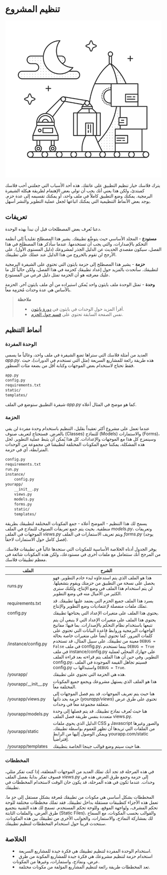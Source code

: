 # تنظيم المشروع

<img src='../images/organizing.png'/>

يترك فلاسك خيار تنظيم التطبيق على عاتقك. هذه أحد الأسباب التي جعلتني أحب فلاسك كمبتدئ، ولكن هذا يعني أنك يجب أن تولي بعض الإهتمام لطريقة هيكلة الشيفرة البرمجية. يمكنك وضع التطبيق كاملاً في ملف واحد، أو يمكنك تقسيمه إلى عدة حزم. يوجد بعض الأنماط التنظيمية التي يمكنك اتباعها لجعل عملية التطوير والنشر أسهل.

## تعريفات

دعنا نُعرِف بعض المصطلحات قبل أن نبدأ بهذه الوحدة.

**مستودع** - المجلد الأساسي حيث يتوضَّع تطبيقك. يشير هذا المصطلح تقليدياً إلى أنظمة التحكم بالإصدارات، والتي يجب أن تستخدمها. عندما سأذكر هذا المصطلح في هذا الفصل، سيكون مقصدي الحديث عن الدليل الجذر لمشروعك (دليل المستوى الأول). على الأرجح لن تقوم بالخروج من هذا الدليل عند عملك على تطبيقك.

**حزمة** - يشير هذا المصطلح إلى حزمة بايثون التي تحتوي على الشيفرة البرمجية لتطبيقك. سأتحدث بالمزيد حول إعداد تطبيقك كحزمة في هذا الفصل، ولكن حالياً كل ما عليك معرفته هو أن الحزمة تمثل دليل فرعي من المستودع.

**وحدة** - تمثل الوحدة ملف بايثون واحد يُمكن استيراده من أي ملف بايثون آخر. الحزمة بالأساس هي عدة وحدات مُحزمِة معاً.


<blockquote>
<b>ملاحظة</b><br/>
<ul style='list-style-type: disc; list-style-position: inside;'>
  <li>أقرأ المزيد حول الوحدات في بايثون في <a href='http://docs.python.org/2/tutorial/modules.html'>دورة بايثون</a>.</li>
  <li>نفس الصفحة السابقة تحتوي على <a href='http://docs.python.org/2/tutorial/modules.html#packages'>قسم حول الحزم</a>.</li>
</ul>
</blockquote>

## أنماط التنظيم

### الوحدة المفردة

العديد من أمثلة فلاسك التي ستراها تضع الشيفرة في ملف واحد، وغالباً ما يسمى *app.py*. هذه طريقة رائعة للمشاريع السريعة (مثل التي تستخدم في الدورات)، حيث فقط تحتاج لاستخدام بعض الموجهات وكتابة أقل من بضعة مئات السطور.

```
app.py
config.py
requirements.txt
static/
templates/
```

شيفرة التطبيق ستوضع في الملف *app.py* كما هو موضح في المثال أعلاه.

### الحزمة

عندما تعمل على مشروع أكثر تعقيداً بقليل، التنظيم باستخدام وحدة مفردة لن يفي بالغرض. فستحتاج لتعريف صنوف (Classes) للنماذج (Models) والاستمارات (Forms)، وسينمزج كل هذا مع الموجهات والإعدادات. كل هذا يُمكن أن يثبط عملية التطوير. لحل هذه المشكلة، يمكننا جمع المكونات المختلفة لتطبيقنا في مجموعة من الوحدات المترابطة، أي في حزمة.

```
config.py
requirements.txt
run.py
instance/
    config.py
yourapp/
    __init__.py
    views.py
    models.py
    forms.py
    static/
    templates/

```

يسمح لك هذا التنظيم - الموضح أعلاه - جمع المكونات المختلفة لتطبيقك بطريقة منطقية. بحيث يتم جمع تعريفات الصنوف للنماذج في الملف *models.py*، وتعريفات الموجهات في الملف *views.py* ويتم تعريف الاستمارات في الملف *forms.py* (يوجد فصل كامل حول الاستمارات لاحقاً).

يوفر الجدول أدناه الخلاصة الأساسية للمكونات التي ستجدها غالباً في تطبيقات فلاسك. من المرجح أنك ستتعامل مع ملفات أخرى في مستودعك، ولكن هذه المكونات شائعة في معظم تطبيقات فلاسك.

| الملف | الشرح |
| ----- | ----- |
| runs.py | هذا هو الملف الذي يتم استدعاؤه لبدء خادم التطوير. فهو يحصل على نسخة من التطبيق من حزمتك ويقوم بتشغيلها. لن يتم استخدام هذا الملف في وضع الإنتاج، ولكنك سترى الكثير من الأميال منه في وضع التطوير. |
| requirements.txt | يسرد هذا الملف جميع الحزم التي يعتمد عليها تطبيقك. قد تملك ملفات منفصلة لإعتماديات وضع التطوير والإنتاج. |
| config.py | يحتوي هذا الملف على متغيرات الإعداد التي يحتاجها تطبيقك. |
| /instance/config.py | يحتوي هذا الملف على متغيرات الإعداد التي لا ينبغي أن يتم تتبعها باستخدام نظام التحكم بالإصدارات. بما فيها: مفاتيح الواجهات البرمجية وروابط قاعدة البيانات التي تحتوي على كلمات المرور. كما تحتوي أيضاً على متغيرات خاصة بحالة معينة من تطبيقك. على سبيل المثال، قد تستخدم `DEBUG = False` في ملف config.py، بينما تستخدم `DEBUG = True` في ملف instance/config.py على جهازك المحلي لعملية التطوير. وفي حين أن هذا الملف يتم قراءته بعد قراءة الملف config.py، فسيتم تجاهل القيمة الموجودة في الملف config.py واستبدالها ب `DEBUG = True`. |
| /yourapp/ | هذه هي الحزمة التي تحتوي على تطبيقك. |
| /yourapp/\_\_init\_\_.py | هذا هو الملف الذي يستهل مشروعك ويجمع جميع المكونات المختلفة معاً. |
| /yourapp/views.py | هنا حيث يتم تعريف الموجهات. قد يتم فصل الموجهات إلى حزمة بحد ذاتها (*yourapp/views*) تحتوي على طرق عرض متعلقة مجموعة  معاً في وحدات. |
| /yourapp/models.py | هنا حيث تُعرف نماذج تطبيقك. قد يتم فصلها إلى وحدة متعددة بنفس طريقة فصل الملف views.py. |
| /yourapp/static | الدليل الذي يحوي ملفات CSS و Javascript والصور وغيرها من الملفات التي تريدها أن تظهر للعموم بواسطة تطبيقك. ويمكن الوصول إليها من الرابط yourapp.com/static إفتراضياً. |
| /yourapp/templates | هنا حيث سيتم وضع قوالب جينجا الخاصة بتطبيقك. |

### المخططات 

في هذه المرحلة قد تجد أنك تملك العديد من الموجهات المتعلقة، إذا كنت تفكر مثلي، فسوف تفكر بدايةً بفصل الملف *views.py* إلى حزمة وجمع طرق العرض هذه في وحدات. عندما تكون في هذه المرحلة، قد يكون حان الوقت لاستخدام المخططات في تطبيقك.

المخططات بشكل أساسي هي مكونات من تطبيقك مُعرفة بشكل مستقل إلى حدٍ ما. تعمل هذه الأجزاء كتطبيقات مستقلة بداخل تطبيقك. فقد تملك مخططات مختلفة للوحة تحكم المشرف، ولواجهة الموقع، وللوحة تحكم المستخدم. تسمح لك هذه التقنية بتجميع طرق العرض، والملفات الثابتة (Static Files)، والقوالب بحسب المكونات، مع السماح لك بمشاركة النماذج، والاستمارات، والجوانب الأخرى من تطبيقك بين هذه المكونات. سنتحدث قريباً حول استخدام المخططات لتنظيم تطبيقك.

## الخلاصة

<ul style='list-style-type: disc; list-style-position: inside;'>
  <li>استخدام الوحدة المفردة لتنظيم تطبيقك هي فكرة جيدة للمشاريع السريعة.</li>
  <li>استخدام حزمة لتنظيم مشروعك هي فكرة جيدة للمشاريع المكونة من طرق عرض، ونماذج، واستمارات، وغيرها من المكونات.</li>
  <li>تعد المخططات طريقة رائعة لتنظيم المشاريع المؤلفة من مكونات مختلفة.</li>
</ul>
